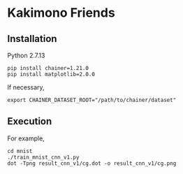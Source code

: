 # Kakimono Friends

## Installation

Python 2.7.13

```
pip install chainer=1.21.0
pip install matplotlib=2.0.0
```

If necessary,
```
export CHAINER_DATASET_ROOT="/path/to/chainer/dataset"
```

## Execution

For example,
```
cd mnist
./train_mnist_cnn_v1.py
dot -Tpng result_cnn_v1/cg.dot -o result_cnn_v1/cg.png
```
